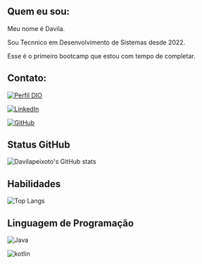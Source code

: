 ## Quem eu sou:
Meu nome é Davila.

Sou Tecnnico em Desenvolvimento de Sistemas desde 2022.

Esse é o primeiro bootcamp que estou com tempo de completar.

## Contato:
[![Perfil DIO](https://img.shields.io/badge/Perfil_DIO-darkblue)](https://www.dio.me/users/davilapeixoto52)

[![LinkedIn]( https://img.shields.io/badge/linkedin-blue?logo=linkedin)](https://www.linkedin.com/in/davila-peixoto-a965a4248/?trk=public-profile-join-page)

[![GitHub]( https://img.shields.io/badge/Github-black?logo=github)](https://github.com/Davilapeixoto)

## Status GitHub
![Davilapeixoto's GitHub stats](https://github-readme-stats.vercel.app/api?username=Davilapeixoto&show_icons=true&theme=dracula)
## Habilidades
![Top Langs](https://github-readme-stats-git-masterrstaa-rickstaa.vercel.app/api/top-langs/?username=Davilapeixoto&theme=dracula)
## Linguagem de Programação

![Java](https://img.shields.io/badge/Java-000?style=for-the-badge&logo=java)

![kotlin](https://img.shields.io/badge/kotlin-000?style=for-the-badge&logo=kotlin)